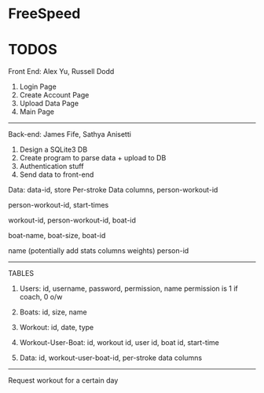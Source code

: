 # FreeSpeed

# TODOS

Front End: Alex Yu, Russell Dodd

1. Login Page
2. Create Account Page
3. Upload Data Page
4. Main Page

----------------------
Back-end: James Fife, Sathya Anisetti

1. Design a SQLite3 DB
2. Create program to parse data + upload to DB
3. Authentication stuff
4. Send data to front-end

Data:
data-id, store Per-stroke Data columns, person-workout-id

person-workout-id, start-times

workout-id, person-workout-id, boat-id

boat-name, boat-size, boat-id

name (potentially add stats columns weights) person-id

---------------------------------------------------------------------
TABLES
1. Users:
id, username, password, permission, name
permission is 1 if coach, 0 o/w

2. Boats:
id, size, name

3. Workout:
id, date, type

5. Workout-User-Boat:
id, workout id, user id, boat id, start-time

6. Data:
id, workout-user-boat-id, per-stroke data columns
--------------------------------------------------------------------

Request workout for a certain day
